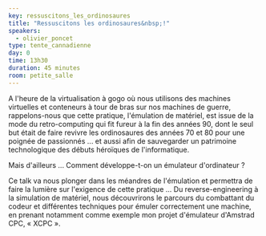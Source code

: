 ```yaml
---
key: ressuscitons_les_ordinosaures
title: "Ressuscitons les ordinosaures&nbsp;!"
speakers:
  - olivier_poncet
type: tente_cannadienne
day: 0
time: 13h30
duration: 45 minutes
room: petite_salle
---
```


A l'heure de la virtualisation à gogo où nous utilisons des machines virtuelles et conteneurs à tour de bras sur nos machines de guerre, rappelons-nous que cette pratique, l'émulation de matériel, est issue de la mode du retro-computing qui fit fureur à la fin des années 90, dont le seul but était de faire revivre les ordinosaures des années 70 et 80 pour une poignée de passionnés ... et aussi afin de sauvegarder un patrimoine technologique des débuts héroïques de l'informatique.

Mais d'ailleurs ... Comment développe-t-on un émulateur d'ordinateur ?

Ce talk va nous plonger dans les méandres de l'émulation et permettra de faire la lumière sur l'exigence de cette pratique ... Du reverse-engineering à la simulation de matériel, nous découvrirons le parcours du combattant du codeur et différentes techniques pour émuler correctement une machine, en prenant notamment comme exemple mon projet d'émulateur d'Amstrad CPC, « XCPC ».